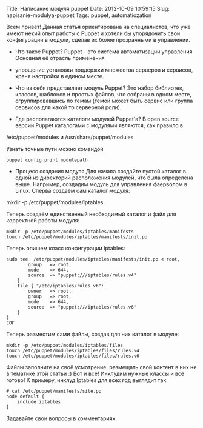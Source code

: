 Title: Написание модуля puppet
Date: 2012-10-09 10:59:15
Slug: napisanie-modulya-puppet
Tags: puppet, automatiozation

Всем привет! Данная статья ориентирована на специалистов, что уже имеют некий
опыт работы с Puppet и хотели бы упорядочить свои конфигурации в модули,
сделав их более прозрачными в управлении.

  * Что такое Puppet? Puppet - это система автоматизации управления. Основная её отрасль применения
  * упрощение установки поддержки множества серверов и сервисов, храня настройки в едином месте.

  * Что из себя представляет модуль Puppet? Это набор библиотек, классов, шаблонов и простых файлов, что собраны в одном месте, сгруппировавшись по темам (темой может быть сервис или группа сервисов для какой то серверной роли).

  * Где располагаются каталоги модулей Puppet'а? В open source версии Puppet каталогами с модулями являются, как правило в 

/etc/puppet/modules и /usr/share/puppet/modules

Узнать точные пути можно командой

    
    puppet config print modulepath
    

  * Процесс создания модуля Для начала создайте пустой каталог в одной из директорий расположения модулей, что была определена выше. Например, создадим модуль для управления фаерволом в Linux. Сперва создаём сам каталог модуля: 

mkdir -p /etc/puppet/modules/iptables

Теперь создаём единственный необходимый каталог и файл для корректной работы
модуля:

    
    mkdir -p /etc/puppet/modules/iptables/manifests
    touch /etc/puppet/modules/iptables/manifests/init.pp
    

Теперь опишем класс конфигурации Iptables:

    
    sudo tee  /etc/puppet/modules/iptables/manifests/init.pp < root,
            group   => root,
            mode    => 644,
            source  => "puppet:///iptables/rules.v4"
        }
        file { "/etc/iptables/rules.v6":
            owner   => root,
            group   => root,
            mode    => 644,
            source  => "puppet:///iptables/rules.v6"
        }
    }
    EOF
    

Теперь разместим сами файлы, создав для них каталог в модуле:

    
    mkdir -p /etc/puppet/modules/iptables/files
    touch /etc/puppet/modules/iptables/files/rules.v4
    touch /etc/puppet/modules/iptables/files/rules.v6
    

Файлы заполните на своё усмотрение, размещать свой контент в них не в тематике
этой статьи :) Вот и всё! Инклудим нужные классы и всё готово! К примеру,
инклуд Iptables для всех год выглядит так:

    
    # cat /etc/puppet/manifests/site.pp 
    node default {
        include iptables
    }
    

Задавайте свои вопросы в комментариях.

